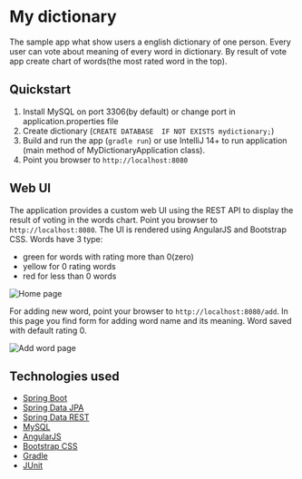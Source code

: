 # My dictionary

The sample app what show users a english dictionary of one person. Every user can vote about meaning of every word in dictionary. By result of vote app create chart of words(the most rated word in the top).

## Quickstart

1. Install MySQL on port 3306(by default) or change port in application.properties file
2. Create dictionary (`CREATE DATABASE  IF NOT EXISTS mydictionary;`)
3. Build and run the app (`gradle run`) or use IntelliJ 14+ to run application (main method of MyDictionaryApplication class).
4. Point you browser to `http://localhost:8080`

## Web UI

The application provides a custom web UI using the REST API to display the result of voting in the words chart. Point you browser to `http://localhost:8080`. The UI is rendered using AngularJS and Bootstrap CSS. Words have 3 type: 
- green for words with rating more than 0(zero) 
- yellow for 0 rating words 
- red for less than 0 words
 
![Home page](https://photos-1.dropbox.com/t/2/AABLg8TRJXuGua1ZAOef_oCKuJkEBXl3Usv-5po3CQ8-yQ/12/9510259/jpeg/32x32/1/1437217200/0/2/Dictionary.jpg/CPO6xAQgASACIAMgBCAFIAYgBygBKAI/XnUBwK2KgsmbCSnQNuos6L8ioi9j4r2hloS5pnBvUxY?size=1024x768&size_mode=2)

For adding new word, point your browser to `http://localhost:8080/add`. In this page you find form for adding word name and its meaning. Word saved with default rating 0.

![Add word page](https://photos-3.dropbox.com/t/2/AABFRmncYSAUkznjmh0C2FLSUhKk02gFqieIE6fOtk6PDA/12/9510259/jpeg/32x32/1/1437217200/0/2/addWord.jpg/CPO6xAQgASACIAMgBCAFIAYgBygBKAI/iJQmefRoR1JM8kGglkLQX9tnkd0h8285bgJqnQkVZ30?size=1024x768&size_mode=2)


## Technologies used

- [Spring Boot](http://projects.spring.io/spring-boot/)
- [Spring Data JPA](http://projects.spring.io/spring-data-jpa/)
- [Spring Data REST](http://projects.spring.io/spring-data-rest/)
- [MySQL](http://www.mysql.com/)
- [AngularJS](https://angularjs.org/)
- [Bootstrap CSS](http://getbootstrap.com/css/)
- [Gradle](http://gradle.org/)
- [JUnit](http://junit.org/)

